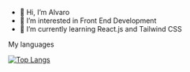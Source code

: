 - 👋 Hi, I’m Alvaro 
- 👀 I’m interested in Front End Development
- 🌱 I’m currently learning React.js and Tailwind CSS

My languages

[![Top Langs](https://github-readme-stats.vercel.app/api/top-langs/?username=budy6991)](https://github.com/budy6991/github-readme-stats)

<!---
budy6991/budy6991 is a ✨ special ✨ repository because its `README.md` (this file) appears on your GitHub profile.
You can click the Preview link to take a look at your changes.
--->

